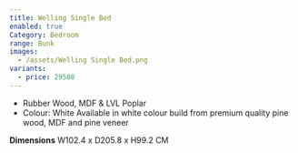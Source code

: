 ```yaml
---
title: Welling Single Bed
enabled: true
Category: Bedroom
range: Bunk
images:
  - /assets/Welling Single Bed.png
variants:
  - price: 29500
---
```

* Rubber Wood, MDF & LVL Poplar
* Colour: White
Available in white colour build from premium quality pine wood, MDF and pine veneer

**Dimensions**
W102.4 x D205.8 x H99.2 CM
